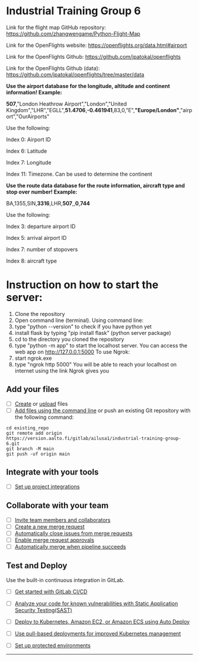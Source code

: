 # Industrial Training Group 6

Link for the flight map GitHub repository: https://github.com/zhangwengame/Python-Flight-Map

Link for the OpenFlights website: https://openflights.org/data.html#airport

Link for the OpenFlights Github: https://github.com/jpatokal/openflights

Link for the OpenFlights Github (data): https://github.com/jpatokal/openflights/tree/master/data



**Use the airport database for the longitude, altitude and continent information!
Example:**



**507**,"London Heathrow Airport","London","United Kingdom","LHR","EGLL",**51.4706**,**-0.461941**,83,0,"E",**"Europe/London"**,"airport","OurAirports"

Use the following:

Index 0: Airport ID

Index 6: Latitude

Index 7: Longitude

Index 11: Timezone. Can be used to determine the continent 





**Use the route data database for the route information, aircraft type and stop over number! Example:**

BA,1355,SIN,**3316**,LHR,**507**,,**0**,**744**

Use the following:

Index 3: departure airport ID

Index 5: arrival airport ID

Index 7: number of stopovers

Index 8: aircraft type


# Instruction on how to start the server:
1. Clone the repository
2. Open command line (terminal).
Using command line:
3. type "python --version" to check if you have python yet
4. install flask by typing "pip install flask" (python server package)
4. cd to the directory you cloned the repository
5. type "python -m app" to start the localhost server. You can access the web app on http://127.0.0.1:5000
To use Ngrok:
6. start ngrok.exe
7. type "ngrok http 5000"
You will be able to reach your localhost on internet using the link Ngrok gives you



## Add your files

- [ ] [Create](https://docs.gitlab.com/ee/user/project/repository/web_editor.html#create-a-file) or [upload](https://docs.gitlab.com/ee/user/project/repository/web_editor.html#upload-a-file) files
- [ ] [Add files using the command line](https://docs.gitlab.com/ee/gitlab-basics/add-file.html#add-a-file-using-the-command-line) or push an existing Git repository with the following command:

```
cd existing_repo
git remote add origin https://version.aalto.fi/gitlab/ailusa1/industrial-training-group-6.git
git branch -M main
git push -uf origin main
```

## Integrate with your tools

- [ ] [Set up project integrations](https://version.aalto.fi/gitlab/ailusa1/industrial-training-group-6/-/settings/integrations)

## Collaborate with your team

- [ ] [Invite team members and collaborators](https://docs.gitlab.com/ee/user/project/members/)
- [ ] [Create a new merge request](https://docs.gitlab.com/ee/user/project/merge_requests/creating_merge_requests.html)
- [ ] [Automatically close issues from merge requests](https://docs.gitlab.com/ee/user/project/issues/managing_issues.html#closing-issues-automatically)
- [ ] [Enable merge request approvals](https://docs.gitlab.com/ee/user/project/merge_requests/approvals/)
- [ ] [Automatically merge when pipeline succeeds](https://docs.gitlab.com/ee/user/project/merge_requests/merge_when_pipeline_succeeds.html)

## Test and Deploy

Use the built-in continuous integration in GitLab.

- [ ] [Get started with GitLab CI/CD](https://docs.gitlab.com/ee/ci/quick_start/index.html)
- [ ] [Analyze your code for known vulnerabilities with Static Application Security Testing(SAST)](https://docs.gitlab.com/ee/user/application_security/sast/)
- [ ] [Deploy to Kubernetes, Amazon EC2, or Amazon ECS using Auto Deploy](https://docs.gitlab.com/ee/topics/autodevops/requirements.html)
- [ ] [Use pull-based deployments for improved Kubernetes management](https://docs.gitlab.com/ee/user/clusters/agent/)
- [ ] [Set up protected environments](https://docs.gitlab.com/ee/ci/environments/protected_environments.html)



***

